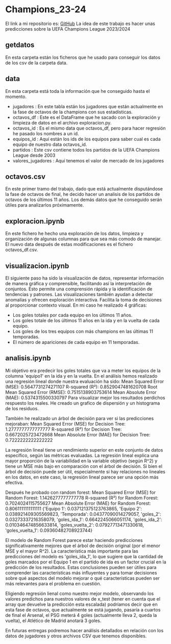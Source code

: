 # Champions_23-24

El link a mi repositorio es: [GitHub](https://github.com/crltsnch/Champions_23-24)
La idea de este trabajo es hacer unas predicciones sobre la UEFA Champions League 2023/2024

## getdatos
En esta carpeta están los ficheros que he usado para conseguir los datos de los csv de la carpeta data.

## data
En esta carpeta está toda la información que he conseguido hasta el momento. 
  - jugadores : En este tabla están los jugadores que están actualmente en la fase de octavos de la champions con sus estadísticas.
  - octavos_df : Este es el DataFrame que he sacado con la exploración y limpieza de datos en el archivo exploracion.py.
  - octavos_id : Es el mismo data que octavos_df, pero para hacer regresión he pasado los nombres a un id.
  - equipos_id : Aquí están los ids de los equipos para saber cual es cada equipo de nuestro data octavos_id.
  - partidos : Este csv contiene todos los partidos de la UEFA Champions League desde 2003
  - valores_jugadores : Aquí tenemos el valor de mercado de los jugadores

## octavos.csv
En este primer tramo del trabajo, dado que está actualmente disputándose la fase de octavos de final, he decido hacer un analisis de los partidos de octavos de los últimos 11 años. Los demás datos que he conseguido serán útiles para analizarlos próximamente. 

## exploracion.ipynb
En este fichero he hecho una exploración de los datos, limpieza y organización de algunas columnas para que sea más comodo de manejar. El nuevo data después de estas modificaciones es el fichero octavos_df.csv.

## visualizacion.ipynb
El siguiente paso ha sido la visualización de datos, representar información de manera gráfica y comprensible, facilitando así la interpretación de conjuntos. Esto permite una comprensión rápida y la identificación de tendencias y patrones. Las visualizaciones también ayudan a detectar anomalías y ofrecen exploración interactiva. Facilita la toma de decisiones al proporcionar contexto visual.
En mi caso he realizado 4 gráficas:
  - Los goles totales por cada equipo en los últimos 11 años.
  - Los goles totale de los últimos 11 años en la ida y en la vuelta de cada equipo.
  - Los goles de los tres equipos con más champions en las últimas 11 temporadas.
  - El número de apariciones de cada equipo en 11 temporadas.

## analisis.ipynb
Mi objetivo era predecir los goles totales que va a meter los equipos de la columna 'equipo1' en la ida y en la vuelta.
En el análisis hemos realizado una regresión lineal donde nuestra evaluación ha sido:
  Mean Squared Error (MSE): 0.5647731274271107
  R-squared (R²): 0.8529047481620708
  Root Mean Squared Error (RMSE): 0.7515138903753614
  Mean Absolute Error (MAE): 0.5374315500330797
Para visualizar mejor los resultados perdichos respuesto los reales. He creado un grafico de dispersión y un histograma de los residuos.
  
También he realizado un árbol de decisión para ver si las predicciones mejoraban:
  Mean Squared Error (MSE) for Decision Tree: 1.2777777777777777
  R-squared (R²) for Decision Tree: 0.6672025723472668
  Mean Absolute Error (MAE) for Decision Tree: 0.7222222222222222

La regresión lineal tiene un rendimiento superior en este conjunto de datos específico, según las métricas evaluadas. La regresión lineal explica una mayor proporción de la variabilidad en la variable objetivo (según R^2) y tiene un MSE más bajo en comparación con el árbol de decisión. Si bien el árbol de decisión puede ser útil, especialmente si hay relaciones no lineales en los datos, en este caso, la regresión lineal parece ser una opción más efectiva.

Después he probado con random forest:
  Mean Squared Error (MSE) for Random Forest: 1.1426277777777778
  R-squared (R²) for Random Forest: 0.7024024115755627
  Mean Absolute Error (MAE) for Random Forest: 0.8061111111111111
  {'Equipo 1': 0.037121375123763865,
 'Equipo 2': 0.038921409305569823,
 'Temporada': 0.04377090014279057,
 'goles_2': 0.03273337216358079,
 'goles_ida_1': 0.6642245066051174,
 'goles_ida_2': 0.010346474856633814,
 'goles_vuelta_2': 0.07927713471330618,
 'goles_vuelta_1': 0.09360482708923744}

El modelo de Random Forest parece estar haciendo predicciones significativamente mejores que el árbol de decisión original (por el menor MSE y el mayor R^2). La característica más importante para las predicciones del modelo es 'goles_ida_1', lo que sugiere que la cantidad de goles marcados por el Equipo 1 en el partido de ida es un factor crucial en la predicción de los resultados. Estas conclusiones pueden ser útiles para comprender las características más influyentes y para tomar decisiones sobre qué aspectos del modelo mejorar o qué características pueden ser más relevantes para el problema en cuestión.

Eligiendo regresión lienal como nuestro mejor modelo, observando los valores predichos para nuestros valores de x_test (tener en cuenta que el array que devuelve la predicción esta escalada) podríamos decir que en esta fase de octavos, que actualmente se está jugando, pasaría a cuartos de final el Arsenal, el PSG meterá 4 goles (actualmente lleva 2, queda la vuelta),  el Atlético de Madrid anotará 3 goles. 

En futuras entregas podremos hacer análisis detallados en relación con los datos de jugadores y otros archivos CSV que tenemos disponibles.
